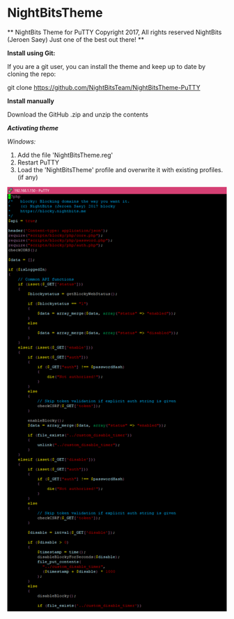 # NightBitsTheme
**
NightBits Theme for PuTTY
Copyright 2017, All rights reserved
NightBits (Jeroen Saey)
Just one of the best out there!
**

**Install using Git:**

If you are a git user, you can install the theme and keep up to date by cloning the repo:

git clone https://github.com/NightBitsTeam/NightBitsTheme-PuTTY

**Install manually**

Download the GitHub .zip and unzip the contents

<b><em>Activating theme</em></b>

<em>Windows:</em>

1. Add the file 'NightBitsTheme.reg'
2. Restart PuTTY
3. Load the 'NightBitsTheme' profile and overwrite it with existing profiles. (if any)

![preview](/putty_terminal.png)